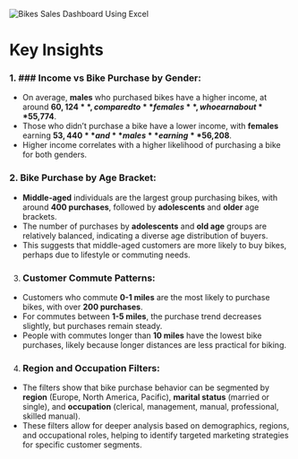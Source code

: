 ![Bikes Sales Dashboard Using Excel](https://github.com/user-attachments/assets/27cc510c-c458-45e5-a540-a292e2b5749e)

#               Key Insights             #

 ### 1. ### Income vs Bike Purchase by Gender:
- On average, **males** who purchased bikes have a higher income, at around **$60,124**, compared to **females**, who earn about **$55,774**.
- Those who didn’t purchase a bike have a lower income, with **females** earning **$53,440** and **males** earning **$56,208**.
- Higher income correlates with a higher likelihood of purchasing a bike for both genders.

### 2. Bike Purchase by Age Bracket:
- **Middle-aged** individuals are the largest group purchasing bikes, with around **400 purchases**, followed by **adolescents** and **older** age brackets.
- The number of purchases by **adolescents** and **old age** groups are relatively balanced, indicating a diverse age distribution of buyers.
- This suggests that middle-aged customers are more likely to buy bikes, perhaps due to lifestyle or commuting needs.

3. ### Customer Commute Patterns:
- Customers who commute **0-1 miles** are the most likely to purchase bikes, with over **200 purchases**.
- For commutes between **1-5 miles**, the purchase trend decreases slightly, but purchases remain steady.
- People with commutes longer than **10 miles** have the lowest bike purchases, likely because longer distances are less practical for biking.

4. ### Region and Occupation Filters:
- The filters show that bike purchase behavior can be segmented by **region** (Europe, North America, Pacific), **marital status** (married or single), and **occupation** (clerical, management, manual, professional, skilled manual).
- These filters allow for deeper analysis based on demographics, regions, and occupational roles, helping to identify targeted marketing strategies for specific customer segments.

